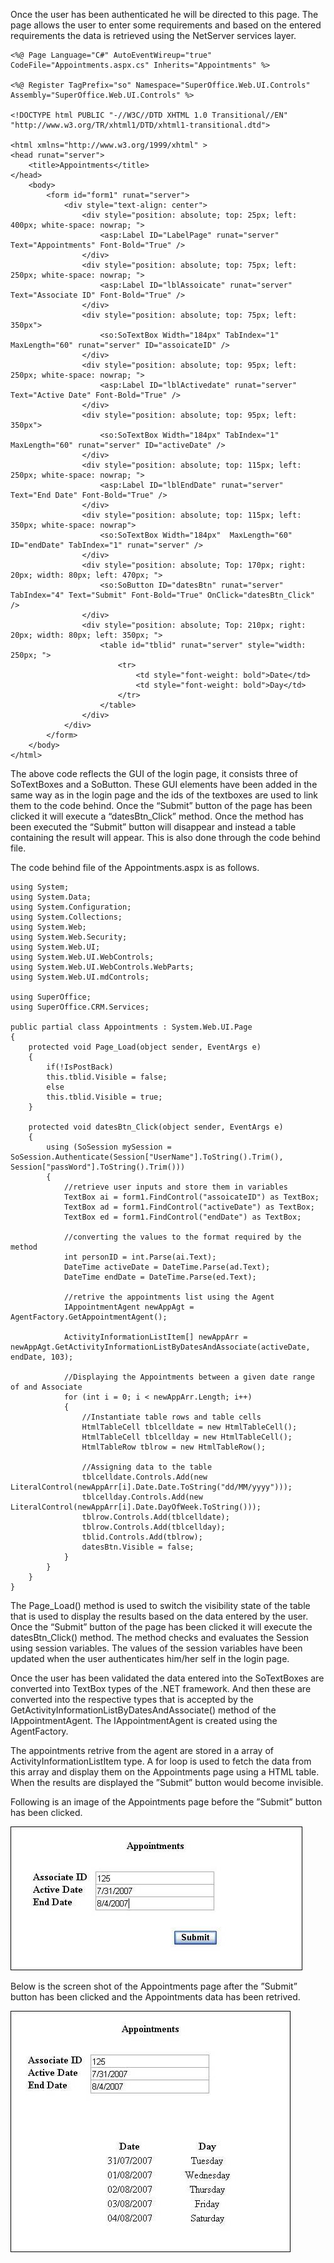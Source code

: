<properties date="2016-08-04"
SortOrder="13"
/>

Once the user has been authenticated he will be directed to this page. The page allows the user to enter some requirements and based on the entered requirements the data is retrieved using the NetServer services layer.

```
<%@ Page Language="C#" AutoEventWireup="true" CodeFile="Appointments.aspx.cs" Inherits="Appointments" %>
 
<%@ Register TagPrefix="so" Namespace="SuperOffice.Web.UI.Controls" Assembly="SuperOffice.Web.UI.Controls" %>
 
<!DOCTYPE html PUBLIC "-//W3C//DTD XHTML 1.0 Transitional//EN" "http://www.w3.org/TR/xhtml1/DTD/xhtml1-transitional.dtd">
 
<html xmlns="http://www.w3.org/1999/xhtml" >
<head runat="server">
    <title>Appointments</title>
</head>
    <body>
        <form id="form1" runat="server">
            <div style="text-align: center">
                <div style="position: absolute; top: 25px; left: 400px; white-space: nowrap; ">
                    <asp:Label ID="LabelPage" runat="server" Text="Appointments" Font-Bold="True" />
                </div>          
                <div style="position: absolute; top: 75px; left: 250px; white-space: nowrap; ">
                    <asp:Label ID="lblAssoicate" runat="server" Text="Associate ID" Font-Bold="True" />
                </div>       
                <div style="position: absolute; top: 75px; left: 350px">
                    <so:SoTextBox Width="184px" TabIndex="1" MaxLength="60" runat="server" ID="assoicateID" />                   
                </div>            
                <div style="position: absolute; top: 95px; left: 250px; white-space: nowrap; ">
                    <asp:Label ID="lblActivedate" runat="server" Text="Active Date" Font-Bold="True" />
                </div>
                <div style="position: absolute; top: 95px; left: 350px">
                    <so:SoTextBox Width="184px" TabIndex="1" MaxLength="60" runat="server" ID="activeDate" />                   
                </div>
                <div style="position: absolute; top: 115px; left: 250px; white-space: nowrap; ">
                    <asp:Label ID="lblEndDate" runat="server" Text="End Date" Font-Bold="True" />
                </div>
                <div style="position: absolute; top: 115px; left: 350px; white-space: nowrap">
                    <so:SoTextBox Width="184px"  MaxLength="60" ID="endDate" TabIndex="1" runat="server" />
                </div>
                <div style="position: absolute; Top: 170px; right: 20px; width: 80px; left: 470px; ">
                    <so:SoButton ID="datesBtn" runat="server" TabIndex="4" Text="Submit" Font-Bold="True" OnClick="datesBtn_Click" />
                </div>  
                <div style="position: absolute; Top: 210px; right: 20px; width: 80px; left: 350px; ">
                    <table id="tblid" runat="server" style="width: 250px; ">
                        <tr>
                            <td style="font-weight: bold">Date</td>
                            <td style="font-weight: bold">Day</td>
                        </tr>
                    </table>
                </div>
            </div>
        </form>
    </body>
</html>
```

 

The above code reflects the GUI of the login page, it consists three of SoTextBoxes and a SoButton. These GUI elements have been added in the same way as in the login page and the ids of the textboxes are used to link them to the code behind. Once the “Submit” button of the page has been clicked it will execute a “datesBtn\_Click” method. Once the method has been executed the “Submit” button will disappear and instead a table containing the result will appear. This is also done through the code behind file.

The code behind file of the Appointments.aspx is as follows.

```
using System;
using System.Data;
using System.Configuration;
using System.Collections;
using System.Web;
using System.Web.Security;
using System.Web.UI;
using System.Web.UI.WebControls;
using System.Web.UI.WebControls.WebParts;
using System.Web.UI.mdControls;
 
using SuperOffice;
using SuperOffice.CRM.Services;
 
public partial class Appointments : System.Web.UI.Page
{
    protected void Page_Load(object sender, EventArgs e)
    {
        if(!IsPostBack)
        this.tblid.Visible = false;
        else
        this.tblid.Visible = true;
    }
 
    protected void datesBtn_Click(object sender, EventArgs e)
    {     
        using (SoSession mySession = SoSession.Authenticate(Session["UserName"].ToString().Trim(), Session["passWord"].ToString().Trim()))
        {
            //retrieve user inputs and store them in variables
            TextBox ai = form1.FindControl("assoicateID") as TextBox;
            TextBox ad = form1.FindControl("activeDate") as TextBox;
            TextBox ed = form1.FindControl("endDate") as TextBox;
 
            //converting the values to the format required by the method
            int personID = int.Parse(ai.Text);
            DateTime activeDate = DateTime.Parse(ad.Text);
            DateTime endDate = DateTime.Parse(ed.Text);
 
            //retrive the appointments list using the Agent
            IAppointmentAgent newAppAgt = AgentFactory.GetAppointmentAgent();
 
            ActivityInformationListItem[] newAppArr = newAppAgt.GetActivityInformationListByDatesAndAssociate(activeDate, endDate, 103);
           
            //Displaying the Appointments between a given date range of and Associate
            for (int i = 0; i < newAppArr.Length; i++)
            {
                //Instantiate table rows and table cells
                HtmlTableCell tblcelldate = new HtmlTableCell();
                HtmlTableCell tblcellday = new HtmlTableCell();
                HtmlTableRow tblrow = new HtmlTableRow();
 
                //Assigning data to the table
                tblcelldate.Controls.Add(new LiteralControl(newAppArr[i].Date.Date.ToString("dd/MM/yyyy")));
                tblcellday.Controls.Add(new LiteralControl(newAppArr[i].Date.DayOfWeek.ToString()));
                tblrow.Controls.Add(tblcelldate);
                tblrow.Controls.Add(tblcellday);
                tblid.Controls.Add(tblrow);
                datesBtn.Visible = false;
            }           
        }
    }
}
```

 

The Page\_Load() method is used to switch the visibility state of the table that is used to display the results based on the data entered by the user. Once the “Submit” button of the page has been clicked it will execute the datesBtn\_Click() method. The method checks and evaluates the Session using session variables. The values of the session variables have been updated when the user authenticates him/her self in the login page.

Once the user has been validated the data entered into the SoTextBoxes are converted into TextBox types of the .NET framework. And then these are converted into the respective types that is accepted by the GetActivityInformationListByDatesAndAssociate() method of the IAppointmentAgent. The IAppointmentAgent is created using the AgentFactory.

The appointments retrive from the agent are stored in a array of ActivityInformationListItem type. A for loop is used to fetch the data from this array and display them on the Appointments page using a HTML table. When the results are displayed the ”Submit” button would become invisible.

Following is an image of the Appointments page before the ”Submit” button has been clicked.

<img src="../Creating%20ASPNET%20website%20using%20SO%20controls%20_files/image005.jpg" width="467" height="230" />

Below is the screen shot of the Appointments page after the ”Submit” button has been clicked and the Appointments data has been retrived.

<img src="../Creating%20ASPNET%20website%20using%20SO%20controls%20_files/image006.jpg" width="448" height="386" />
